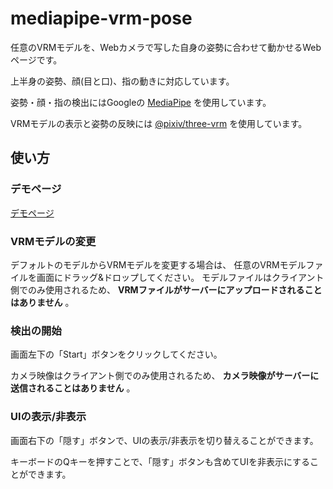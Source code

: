# mediapipe-vrm-pose

任意のVRMモデルを、Webカメラで写した自身の姿勢に合わせて動かせるWebページです。

上半身の姿勢、顔(目と口)、指の動きに対応しています。

姿勢・顔・指の検出にはGoogleの
[MediaPipe](https://mediapipe-studio.webapps.google.com/home)
を使用しています。

VRMモデルの表示と姿勢の反映には
[@pixiv/three-vrm](https://github.com/pixiv/three-vrm)
を使用しています。

## 使い方
### デモページ
[デモページ](https://masabando.github.io/mediapipe-vrm-pose/)

### VRMモデルの変更
デフォルトのモデルからVRMモデルを変更する場合は、
任意のVRMモデルファイルを画面にドラッグ&ドロップしてください。
モデルファイルはクライアント側でのみ使用されるため、
**VRMファイルがサーバーにアップロードされることはありません** 。

### 検出の開始
画面左下の「Start」ボタンをクリックしてください。

カメラ映像はクライアント側でのみ使用されるため、
**カメラ映像がサーバーに送信されることはありません** 。

### UIの表示/非表示
画面右下の「隠す」ボタンで、UIの表示/非表示を切り替えることができます。

キーボードのQキーを押すことで、「隠す」ボタンも含めてUIを非表示にすることができます。

